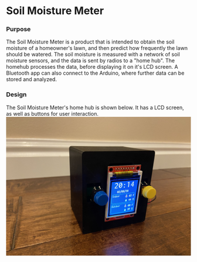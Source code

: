 # Soil Moisture Meter

### Purpose
The Soil Moisture Meter is a product that is intended to obtain the soil moisture of a homeowner's lawn, and then predict how frequently the lawn should be watered. The soil moisture is measured with a network of soil moisture sensors, and the data is sent by radios to a "home hub". The homehub processes the data, before displaying it on it's LCD screen. A Bluetooth app can also connect to the Arduino, where further data can be stored and analyzed. 

### Design
The Soil Moisture Meter's home hub is shown below. It has a LCD screen, as well as buttons for user interaction.
![homeHub](https://github.com/jrchen312/SoilMoistureMeter/blob/main/images/HomeHub.jpeg)


